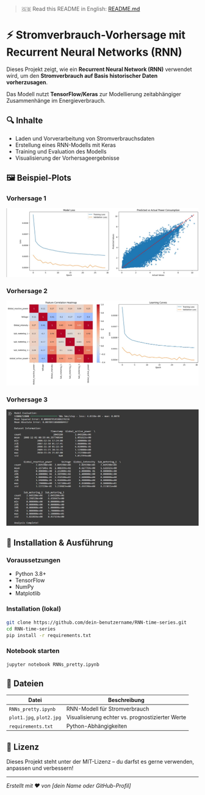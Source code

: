 
> 🇬🇧 Read this README in English: [README.md](README.md)

# ⚡ Stromverbrauch-Vorhersage mit Recurrent Neural Networks (RNN)

Dieses Projekt zeigt, wie ein **Recurrent Neural Network (RNN)** verwendet wird, um den **Stromverbrauch auf Basis historischer Daten vorherzusagen**.

Das Modell nutzt **TensorFlow/Keras** zur Modellierung zeitabhängiger Zusammenhänge im Energieverbrauch.

## 🔍 Inhalte

- Laden und Vorverarbeitung von Stromverbrauchsdaten
- Erstellung eines RNN-Modells mit Keras
- Training und Evaluation des Modells
- Visualisierung der Vorhersageergebnisse

## 🖼 Beispiel-Plots

### Vorhersage 1
![Plot 1](plot1.jpg)

### Vorhersage 2
![Plot 2](plot2.jpg)

### Vorhersage 3
![Plot 3](plot3.jpg)

## 🚀 Installation & Ausführung

### Voraussetzungen
- Python 3.8+
- TensorFlow
- NumPy
- Matplotlib

### Installation (lokal)
```bash
git clone https://github.com/dein-benutzername/RNN-time-series.git
cd RNN-time-series
pip install -r requirements.txt
```

### Notebook starten
```bash
jupyter notebook RNNs_pretty.ipynb
```

## 📂 Dateien

| Datei                  | Beschreibung                             |
|------------------------|-------------------------------------------|
| `RNNs_pretty.ipynb`    | RNN-Modell für Stromverbrauch             |
| `plot1.jpg`, `plot2.jpg` | Visualisierung echter vs. prognostizierter Werte |
| `requirements.txt`     | Python-Abhängigkeiten                    |

## 📜 Lizenz

Dieses Projekt steht unter der MIT-Lizenz – du darfst es gerne verwenden, anpassen und verbessern!

---

*Erstellt mit ❤️ von [dein Name oder GitHub-Profil]*
